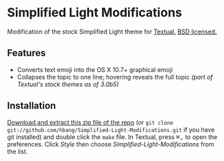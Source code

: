 # Simplified Light Modifications
Modification of the stock Simplified Light theme for [Textual.](http://textualapp.com) [BSD licensed.](http://en.wikipedia.org/wiki/BSD_licenses#3-clause_license_.28.22New_BSD_License.22_or_.22Modified_BSD_License.22.29)

## Features
* Converts text emoji into the OS X 10.7+ graphical emoji
* Collapses the topic to one line; hovering reveals the full topic _(part of Textual's stock themes as of 3.0b5)_

## Installation
[Download and extract this zip file of the repo](https://github.com/hbang/Simplified-Light-Modifications/archive/master.zip) (or `git clone git://github.com/hbang/Simplified-Light-Modifications.git` if you have git installed) and double click the `make` file. In Textual, press <kbd>⌘,</kbd> to open the preferences. Click _Style_ then choose _Simplified-Light-Modifications_ from the list.
